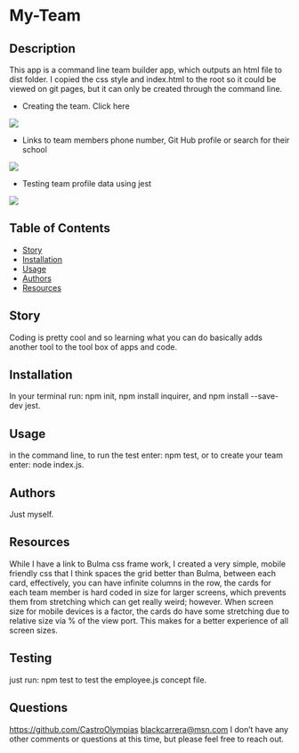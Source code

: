 

# My-Team

## Description
  This app is a command line team builder app, which outputs an html file to dist folder. I copied the css style and index.html to the root so it could be viewed on git pages, but it can only be created through the command line.

* Creating the team. Click <a src="./assets/media/create team mp4.mp4">here</a>

<img src="./assets/media/create team gif.gif"/>

* Links to team members phone number, Git Hub profile or search for their school

<img src="./assets/media/team hyper links gif.gif"/>

* Testing team profile data using jest

<img src="./assets/media/test team member types gif.gif"/>

## Table of Contents
- [Story](#Story)
- [Installation](#Installation)
- [Usage](#Usage)
- [Authors](#Authors)
- [Resources](#Resources)


## Story
  Coding is pretty cool and so learning what you can do basically adds another tool to the tool box of apps and code.

## Installation
  In your terminal run: npm init, npm install inquirer, and npm install --save-dev jest.

## Usage
  in the command line, to run the test enter: npm test, or to create your team enter: node index.js.

## Authors
  Just myself.



## Resources
  While I have a link to Bulma css frame work, I created a very simple, mobile friendly css that I think spaces the grid better than Bulma, between each card, effectively, you can have infinite columns in the row, the cards for each team member is hard coded in size for larger screens, which prevents them from stretching which can get really weird; however. When screen size for mobile devices is a factor, the cards do have some stretching due to relative size via % of the view port. This makes for a better experience of all screen sizes.

## Testing
  just run: npm test to test the employee.js concept file.  

## Questions
  https://github.com/CastroOlympias 
  blackcarrera@msn.com 
  I don’t have any other comments or questions at this time, but please feel free to reach out.

